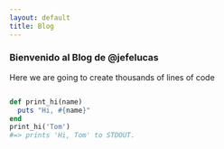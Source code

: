 ```yaml
---
layout: default
title: Blog
---
```


### Bienvenido al Blog de @jefelucas

Here we are going to create thousands of lines of code

``` ruby

def print_hi(name)
  puts "Hi, #{name}"
end
print_hi('Tom')
#=> prints 'Hi, Tom' to STDOUT.

```